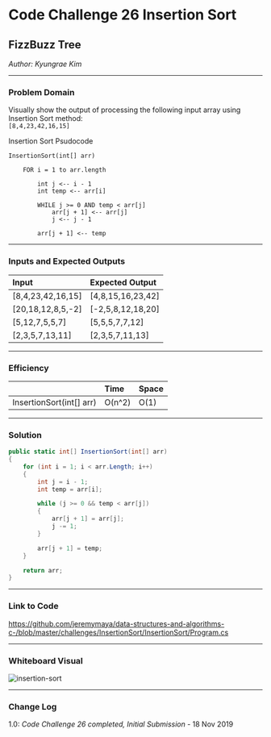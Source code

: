 # Code Challenge 26 Insertion Sort

## FizzBuzz Tree
*Author: Kyungrae Kim*

---

### Problem Domain
Visually show the output of processing the following input array using Insertion Sort method:  
`[8,4,23,42,16,15]`

Insertion Sort Psudocode
```
InsertionSort(int[] arr)
  
    FOR i = 1 to arr.length
    
        int j <-- i - 1
        int temp <-- arr[i]
      
        WHILE j >= 0 AND temp < arr[j]
            arr[j + 1] <-- arr[j]
            j <-- j - 1
        
        arr[j + 1] <-- temp
```

---

### Inputs and Expected Outputs
| Input | Expected Output |
| :----------- |:----------- |
| [8,4,23,42,16,15] | [4,8,15,16,23,42] |
| [20,18,12,8,5,-2] | [-2,5,8,12,18,20] |
| [5,12,7,5,5,7] | [5,5,5,7,7,12] |
| [2,3,5,7,13,11] | [2,3,5,7,11,13] |

---

### Efficiency
| | Time | Space |
|:-- | :----------- | :----------- |
| InsertionSort(int[] arr) | O(n^2) | O(1) |

---

### Solution
```C#
public static int[] InsertionSort(int[] arr)
{
    for (int i = 1; i < arr.Length; i++)
    {
        int j = i - 1;
        int temp = arr[i];

        while (j >= 0 && temp < arr[j])
        {
            arr[j + 1] = arr[j];
            j -= 1;
        }

        arr[j + 1] = temp;
    }

    return arr;
}
```

---

### Link to Code
https://github.com/jeremymaya/data-structures-and-algorithms-c-/blob/master/challenges/InsertionSort/InsertionSort/Program.cs

---

### Whiteboard Visual
![insertion-sort](https://github.com/jeremymaya/data-structures-and-algorithms-c-/blob/master/assets/insertion-sort.jpg)

---

### Change Log
1.0: *Code Challenge 26 completed, Initial Submission* - 18 Nov 2019
